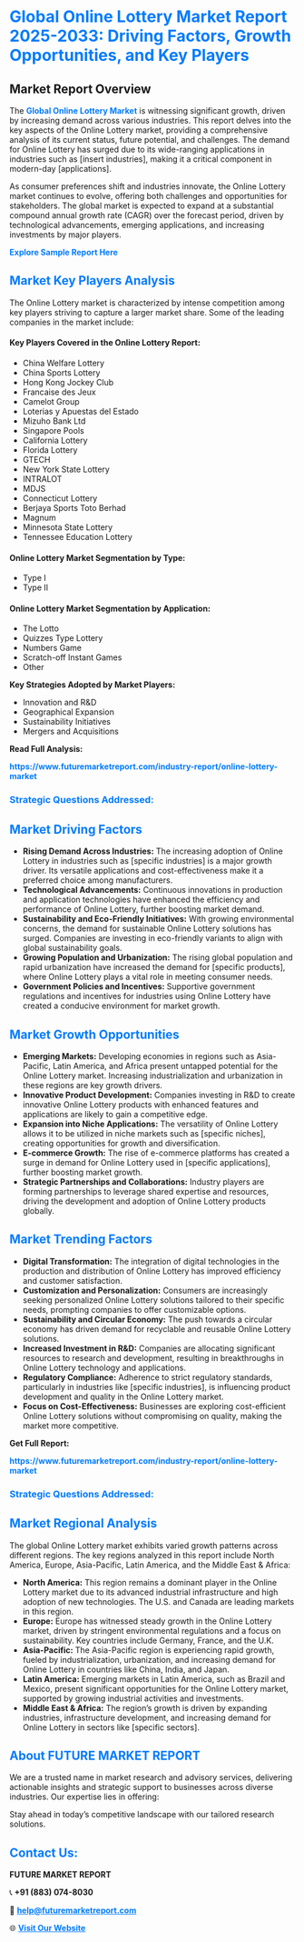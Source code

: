 <h1 style="color: #007BFF;">Global Online Lottery Market Report 2025-2033: Driving Factors, Growth Opportunities, and Key Players</h1>

<section id="overview">
<h2>Market Report Overview</h2>
<p>The <a href="https://www.futuremarketreport.com/industry-report/online-lottery-market" style="color: #007BFF; text-decoration: none;"><strong>Global Online Lottery Market</strong></a> is witnessing significant growth, driven by increasing demand across various industries. This report delves into the key aspects of the Online Lottery market, providing a comprehensive analysis of its current status, future potential, and challenges. The demand for Online Lottery has surged due to its wide-ranging applications in industries such as [insert industries], making it a critical component in modern-day [applications].</p>
<p>As consumer preferences shift and industries innovate, the Online Lottery market continues to evolve, offering both challenges and opportunities for stakeholders. The global market is expected to expand at a substantial compound annual growth rate (CAGR) over the forecast period, driven by technological advancements, emerging applications, and increasing investments by major players.</p>
</section>

<section id="overview">
<p><a href="https://www.futuremarketreport.com/request-sample/reportId=106294" style="color: #007BFF; text-decoration: none;"><strong>Explore Sample Report Here</strong></a></p>
</section>

<section id="key-players">
<h2 style="color: #007BFF;">Market Key Players Analysis</h2>
<p>The Online Lottery market is characterized by intense competition among key players striving to capture a larger market share. Some of the leading companies in the market include:</p>
<h4>Key Players Covered in the Online Lottery Report:</h4>
<ul><li>China Welfare Lottery</li><li>China Sports Lottery</li><li>Hong Kong Jockey Club</li><li>Francaise des Jeux</li><li>Camelot Group</li><li>Loterias y Apuestas del Estado</li><li>Mizuho Bank Ltd</li><li>Singapore Pools</li><li>California Lottery</li><li>Florida Lottery</li><li>GTECH</li><li>New York State Lottery</li><li>INTRALOT</li><li>MDJS</li><li>Connecticut Lottery</li><li>Berjaya Sports Toto Berhad</li><li>Magnum</li><li>Minnesota State Lottery</li><li>Tennessee Education Lottery</li></ul>
<h4>Online Lottery Market Segmentation by Type:</h4>
<ul><li>Type I</li><li>Type II</li></ul>

<h4>Online Lottery Market Segmentation by Application:</h4>
<ul><li>The Lotto</li><li>Quizzes Type Lottery</li><li>Numbers Game</li><li>Scratch-off Instant Games</li><li>Other</li></ul>
<p><strong>Key Strategies Adopted by Market Players:</strong></p>
<ul>
<li>Innovation and R&D</li>
<li>Geographical Expansion</li>
<li>Sustainability Initiatives</li>
<li>Mergers and Acquisitions</li>
</ul>
</section>

<section>
<p><strong>Read Full Analysis: </strong></p><a href="https://www.futuremarketreport.com/industry-report/online-lottery-market" style="color: #007BFF; text-decoration: none;"><strong>https://www.futuremarketreport.com/industry-report/online-lottery-market</strong></a>
<h3 style="color: #007BFF;">Strategic Questions Addressed:</h3>
</section>

<section id="driving-factors">
<h2 style="color: #007BFF;">Market Driving Factors</h2>
<ul>
<li><strong>Rising Demand Across Industries:</strong> The increasing adoption of Online Lottery in industries such as [specific industries] is a major growth driver. Its versatile applications and cost-effectiveness make it a preferred choice among manufacturers.</li>
<li><strong>Technological Advancements:</strong> Continuous innovations in production and application technologies have enhanced the efficiency and performance of Online Lottery, further boosting market demand.</li>
<li><strong>Sustainability and Eco-Friendly Initiatives:</strong> With growing environmental concerns, the demand for sustainable Online Lottery solutions has surged. Companies are investing in eco-friendly variants to align with global sustainability goals.</li>
<li><strong>Growing Population and Urbanization:</strong> The rising global population and rapid urbanization have increased the demand for [specific products], where Online Lottery plays a vital role in meeting consumer needs.</li>
<li><strong>Government Policies and Incentives:</strong> Supportive government regulations and incentives for industries using Online Lottery have created a conducive environment for market growth.</li>
</ul>
</section>

<section id="growth-opportunities">
<h2 style="color: #007BFF;">Market Growth Opportunities</h2>
<ul>
<li><strong>Emerging Markets:</strong> Developing economies in regions such as Asia-Pacific, Latin America, and Africa present untapped potential for the Online Lottery market. Increasing industrialization and urbanization in these regions are key growth drivers.</li>
<li><strong>Innovative Product Development:</strong> Companies investing in R&D to create innovative Online Lottery products with enhanced features and applications are likely to gain a competitive edge.</li>
<li><strong>Expansion into Niche Applications:</strong> The versatility of Online Lottery allows it to be utilized in niche markets such as [specific niches], creating opportunities for growth and diversification.</li>
<li><strong>E-commerce Growth:</strong> The rise of e-commerce platforms has created a surge in demand for Online Lottery used in [specific applications], further boosting market growth.</li>
<li><strong>Strategic Partnerships and Collaborations:</strong> Industry players are forming partnerships to leverage shared expertise and resources, driving the development and adoption of Online Lottery products globally.</li>
</ul>
</section>

<section id="trending-factors">
<h2 style="color: #007BFF;">Market Trending Factors</h2>
<ul>
<li><strong>Digital Transformation:</strong> The integration of digital technologies in the production and distribution of Online Lottery has improved efficiency and customer satisfaction.</li>
<li><strong>Customization and Personalization:</strong> Consumers are increasingly seeking personalized Online Lottery solutions tailored to their specific needs, prompting companies to offer customizable options.</li>
<li><strong>Sustainability and Circular Economy:</strong> The push towards a circular economy has driven demand for recyclable and reusable Online Lottery solutions.</li>
<li><strong>Increased Investment in R&D:</strong> Companies are allocating significant resources to research and development, resulting in breakthroughs in Online Lottery technology and applications.</li>
<li><strong>Regulatory Compliance:</strong> Adherence to strict regulatory standards, particularly in industries like [specific industries], is influencing product development and quality in the Online Lottery market.</li>
<li><strong>Focus on Cost-Effectiveness:</strong> Businesses are exploring cost-efficient Online Lottery solutions without compromising on quality, making the market more competitive.</li>
</ul>
</section>

<section>
<p><strong>Get Full Report: </strong></p><a href="https://www.futuremarketreport.com/industry-report/online-lottery-market" style="color: #007BFF; text-decoration: none;"><strong>https://www.futuremarketreport.com/industry-report/online-lottery-market</strong></a>
<h3 style="color: #007BFF;">Strategic Questions Addressed:</h3>
</section>


<section id="regional-analysis">
<h2 style="color: #007BFF;">Market Regional Analysis</h2>
<p>The global Online Lottery market exhibits varied growth patterns across different regions. The key regions analyzed in this report include North America, Europe, Asia-Pacific, Latin America, and the Middle East & Africa:</p>
<ul>
<li><strong>North America:</strong> This region remains a dominant player in the Online Lottery market due to its advanced industrial infrastructure and high adoption of new technologies. The U.S. and Canada are leading markets in this region.</li>
<li><strong>Europe:</strong> Europe has witnessed steady growth in the Online Lottery market, driven by stringent environmental regulations and a focus on sustainability. Key countries include Germany, France, and the U.K.</li>
<li><strong>Asia-Pacific:</strong> The Asia-Pacific region is experiencing rapid growth, fueled by industrialization, urbanization, and increasing demand for Online Lottery in countries like China, India, and Japan.</li>
<li><strong>Latin America:</strong> Emerging markets in Latin America, such as Brazil and Mexico, present significant opportunities for the Online Lottery market, supported by growing industrial activities and investments.</li>
<li><strong>Middle East & Africa:</strong> The region’s growth is driven by expanding industries, infrastructure development, and increasing demand for Online Lottery in sectors like [specific sectors].</li>
</ul>
</section>

<footer>
<h2 style="color: #007BFF;">About FUTURE MARKET REPORT</h2>
<p>We are a trusted name in market research and advisory services, delivering actionable insights and strategic support to businesses across diverse industries. Our expertise lies in offering:</p>

<p>Stay ahead in today’s competitive landscape with our tailored research solutions.</p>

<h2 style="color: #007BFF;">Contact Us:</h2>
<p><strong>FUTURE MARKET REPORT</strong></p>
<p>📞 <strong>+91 (883) 074-8030</strong></p>
<p>📧 <strong><a href="mailto:help@futuremarketreport.com" style="color: #007BFF;">help@futuremarketreport.com</a></strong></p>
<p>🌐 <strong><a href="https://www.futuremarketreport.com/" style="color: #007BFF;">Visit Our Website</a></strong></p>
</footer>